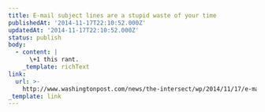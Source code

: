 ```yaml
---
title: E-mail subject lines are a stupid waste of your time
publishedAt: '2014-11-17T22:10:52.000Z'
updatedAt: '2014-11-17T22:10:52.000Z'
status: publish
body:
  - content: |
      \+1 this rant.
    _template: richText
link:
  url: >-
    http://www.washingtonpost.com/news/the-intersect/wp/2014/11/17/e-mail-subject-lines-are-a-stupid-waste-of-your-time/
_template: link
---
```


